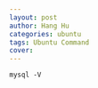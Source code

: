 ```yaml
---
layout: post
author: Hang Hu
categories: ubuntu
tags: Ubuntu Command 
cover: 
---
```


```
mysql -V
```
